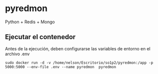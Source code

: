 pyredmon
=======
Python + Redis + Mongo

Ejecutar el contenedor
---------------------
Antes de la ejecución, deben configurarse las variables de entorno en el archivo .env

```console
sudo docker run -d -v /home/nelson/Escritorio/so1p2/pyredmon:/app -p 5000:5000 --env-file .env --name pyredmon  pyredmon
```